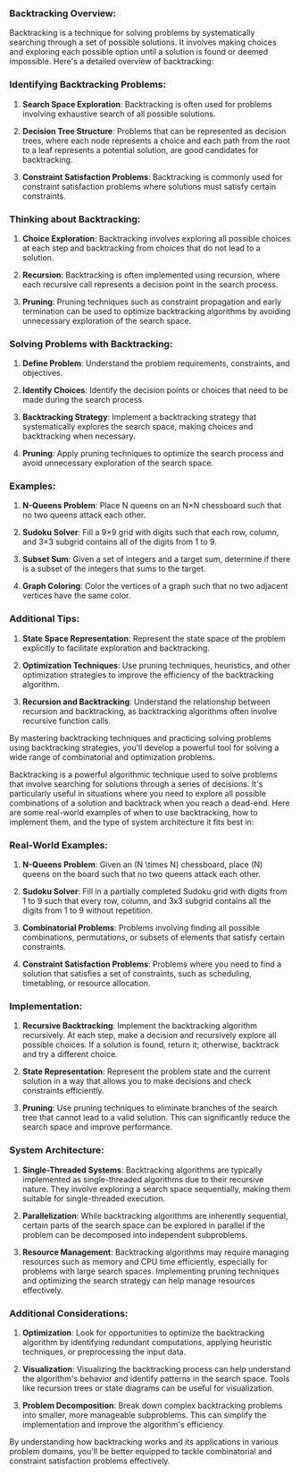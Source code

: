 ### Backtracking Overview:

Backtracking is a technique for solving problems by systematically searching through a set of possible solutions. It involves making choices and exploring each possible option until a solution is found or deemed impossible. Here's a detailed overview of backtracking:

### Identifying Backtracking Problems:

1. **Search Space Exploration**: Backtracking is often used for problems involving exhaustive search of all possible solutions.

2. **Decision Tree Structure**: Problems that can be represented as decision trees, where each node represents a choice and each path from the root to a leaf represents a potential solution, are good candidates for backtracking.

3. **Constraint Satisfaction Problems**: Backtracking is commonly used for constraint satisfaction problems where solutions must satisfy certain constraints.

### Thinking about Backtracking:

1. **Choice Exploration**: Backtracking involves exploring all possible choices at each step and backtracking from choices that do not lead to a solution.

2. **Recursion**: Backtracking is often implemented using recursion, where each recursive call represents a decision point in the search process.

3. **Pruning**: Pruning techniques such as constraint propagation and early termination can be used to optimize backtracking algorithms by avoiding unnecessary exploration of the search space.

### Solving Problems with Backtracking:

1. **Define Problem**: Understand the problem requirements, constraints, and objectives.

2. **Identify Choices**: Identify the decision points or choices that need to be made during the search process.

3. **Backtracking Strategy**: Implement a backtracking strategy that systematically explores the search space, making choices and backtracking when necessary.

4. **Pruning**: Apply pruning techniques to optimize the search process and avoid unnecessary exploration of the search space.

### Examples:

1. **N-Queens Problem**: Place N queens on an N×N chessboard such that no two queens attack each other.

2. **Sudoku Solver**: Fill a 9×9 grid with digits such that each row, column, and 3×3 subgrid contains all of the digits from 1 to 9.

3. **Subset Sum**: Given a set of integers and a target sum, determine if there is a subset of the integers that sums to the target.

4. **Graph Coloring**: Color the vertices of a graph such that no two adjacent vertices have the same color.

### Additional Tips:

1. **State Space Representation**: Represent the state space of the problem explicitly to facilitate exploration and backtracking.

2. **Optimization Techniques**: Use pruning techniques, heuristics, and other optimization strategies to improve the efficiency of the backtracking algorithm.

3. **Recursion and Backtracking**: Understand the relationship between recursion and backtracking, as backtracking algorithms often involve recursive function calls.

By mastering backtracking techniques and practicing solving problems using backtracking strategies, you'll develop a powerful tool for solving a wide range of combinatorial and optimization problems.

Backtracking is a powerful algorithmic technique used to solve problems that involve searching for solutions through a series of decisions. It's particularly useful in situations where you need to explore all possible combinations of a solution and backtrack when you reach a dead-end. Here are some real-world examples of when to use backtracking, how to implement them, and the type of system architecture it fits best in:

### Real-World Examples:

1. **N-Queens Problem**: Given an \(N \times N\) chessboard, place \(N\) queens on the board such that no two queens attack each other.

2. **Sudoku Solver**: Fill in a partially completed Sudoku grid with digits from 1 to 9 such that every row, column, and 3x3 subgrid contains all the digits from 1 to 9 without repetition.

3. **Combinatorial Problems**: Problems involving finding all possible combinations, permutations, or subsets of elements that satisfy certain constraints.

4. **Constraint Satisfaction Problems**: Problems where you need to find a solution that satisfies a set of constraints, such as scheduling, timetabling, or resource allocation.

### Implementation:

1. **Recursive Backtracking**: Implement the backtracking algorithm recursively. At each step, make a decision and recursively explore all possible choices. If a solution is found, return it; otherwise, backtrack and try a different choice.

2. **State Representation**: Represent the problem state and the current solution in a way that allows you to make decisions and check constraints efficiently.

3. **Pruning**: Use pruning techniques to eliminate branches of the search tree that cannot lead to a valid solution. This can significantly reduce the search space and improve performance.

### System Architecture:

1. **Single-Threaded Systems**: Backtracking algorithms are typically implemented as single-threaded algorithms due to their recursive nature. They involve exploring a search space sequentially, making them suitable for single-threaded execution.

2. **Parallelization**: While backtracking algorithms are inherently sequential, certain parts of the search space can be explored in parallel if the problem can be decomposed into independent subproblems.

3. **Resource Management**: Backtracking algorithms may require managing resources such as memory and CPU time efficiently, especially for problems with large search spaces. Implementing pruning techniques and optimizing the search strategy can help manage resources effectively.

### Additional Considerations:

1. **Optimization**: Look for opportunities to optimize the backtracking algorithm by identifying redundant computations, applying heuristic techniques, or preprocessing the input data.

2. **Visualization**: Visualizing the backtracking process can help understand the algorithm's behavior and identify patterns in the search space. Tools like recursion trees or state diagrams can be useful for visualization.

3. **Problem Decomposition**: Break down complex backtracking problems into smaller, more manageable subproblems. This can simplify the implementation and improve the algorithm's efficiency.

By understanding how backtracking works and its applications in various problem domains, you'll be better equipped to tackle combinatorial and constraint satisfaction problems effectively.
